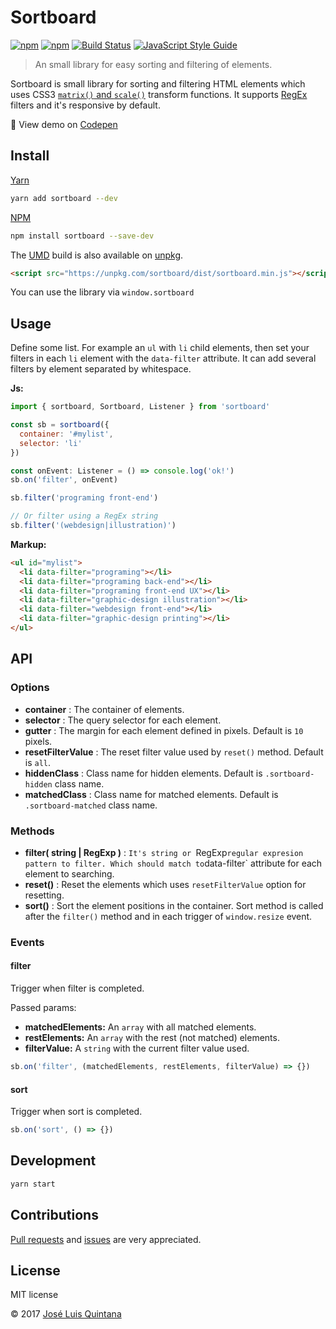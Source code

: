 # Sortboard

[![npm](https://img.shields.io/npm/v/sortboard.svg)](https://www.npmjs.com/package/sortboard) [![npm](https://img.shields.io/npm/dt/sortboard.svg)](https://www.npmjs.com/package/sortboard) [![Build Status](https://travis-ci.org/joseluisq/sortboard.svg?branch=master)](https://travis-ci.org/joseluisq/sortboard) [![JavaScript Style Guide](https://img.shields.io/badge/code%20style-standard-brightgreen.svg)](http://standardjs.com/)
> An small library for easy sorting and filtering of elements.

Sortboard is small library for sorting and filtering HTML elements which uses CSS3 [`matrix()` and `scale()`](http://www.w3.org/TR/2011/WD-css3-2d-transforms-20111215/) transform functions. It supports [RegEx](https://developer.mozilla.org/en/docs/Web/JavaScript/Guide/Regular_Expressions) filters and it's responsive by default.

:tada: View demo on [Codepen](http://codepen.io/joseluisq/full/IlHzo/)

## Install

[Yarn](https://github.com/yarnpkg/)

```sh
yarn add sortboard --dev
```

[NPM](https://www.npmjs.com/)

```sh
npm install sortboard --save-dev
```

The [UMD](https://github.com/umdjs/umd) build is also available on [unpkg](https://unpkg.com).

```html
<script src="https://unpkg.com/sortboard/dist/sortboard.min.js"></script>
```

You can use the library via `window.sortboard`

## Usage

Define some list. For example an `ul` with `li` child elements, then set your filters in each `li` element with the `data-filter` attribute. It can add several filters by element separated by whitespace.

__Js:__

```js
import { sortboard, Sortboard, Listener } from 'sortboard'

const sb = sortboard({
  container: '#mylist',
  selector: 'li'
})

const onEvent: Listener = () => console.log('ok!')
sb.on('filter', onEvent)

sb.filter('programing front-end')

// Or filter using a RegEx string
sb.filter('(webdesign|illustration)')
```

__Markup:__

```html
<ul id="mylist">
  <li data-filter="programing"></li>
  <li data-filter="programing back-end"></li>
  <li data-filter="programing front-end UX"></li>
  <li data-filter="graphic-design illustration"></li>
  <li data-filter="webdesign front-end"></li>
  <li data-filter="graphic-design printing"></li>
</ul>
```

## API

### Options

- __container__ : The container of elements.
- __selector__ : The query selector for each element.
- __gutter__ : The margin for each element defined in pixels. Default is `10` pixels.
- __resetFilterValue__ : The reset filter value used by `reset()` method. Default is `all`.
- __hiddenClass__ : Class name for hidden elements. Default is `.sortboard-hidden` class name.
- __matchedClass__ : Class name for matched elements. Default is `.sortboard-matched` class name.

### Methods

- __filter( string | RegExp )__ : `It's string or `RegExp` regular expresion pattern to filter. Which should match to `data-filter` attribute for each element to searching.
- __reset()__ : Reset the elements which uses `resetFilterValue` option for resetting.
- __sort()__ : Sort the element positions in the container. Sort method is called after the `filter()` method and in each trigger of `window.resize` event.

### Events

#### filter
Trigger when filter is completed.

Passed params:
- __matchedElements:__ An `array` with all matched elements.
- __restElements:__ An `array` with the rest (not matched) elements.
- __filterValue:__ A `string` with the current filter value used.

```js
sb.on('filter', (matchedElements, restElements, filterValue) => {})
```

#### sort
Trigger when sort is completed.

```js
sb.on('sort', () => {})
```

## Development

```sh
yarn start
```

## Contributions

[Pull requests](https://github.com/joseluisq/sortboard/pulls) and [issues](https://github.com/joseluisq/sortboard/issues) are very appreciated.

## License
MIT license

© 2017 [José Luis Quintana](http://git.io/joseluisq)
